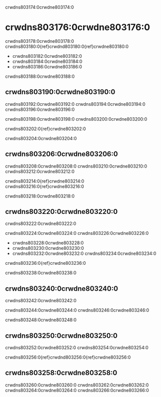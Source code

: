 crwdns803174:0crwdne803174:0
# crwdns803176:0crwdne803176:0

crwdns803178:0crwdne803178:0 crwdns803180:0{ref}crwdnd803180:0{ref}crwdne803180:0
- crwdns803182:0crwdne803182:0
- crwdns803184:0crwdne803184:0
- crwdns803186:0crwdne803186:0

crwdns803188:0crwdne803188:0
## crwdns803190:0crwdne803190:0

crwdns803192:0crwdne803192:0 crwdns803194:0crwdne803194:0 crwdns803196:0crwdne803196:0

crwdns803198:0crwdne803198:0 crwdns803200:0crwdne803200:0

crwdns803202:0{ref}crwdne803202:0

crwdns803204:0crwdne803204:0
## crwdns803206:0crwdne803206:0

crwdns803208:0crwdne803208:0 crwdns803210:0crwdne803210:0 crwdns803212:0crwdne803212:0

crwdns803214:0{ref}crwdne803214:0 crwdns803216:0{ref}crwdne803216:0

crwdns803218:0crwdne803218:0
## crwdns803220:0crwdne803220:0

crwdns803222:0crwdne803222:0

crwdns803224:0crwdne803224:0 crwdns803226:0crwdne803226:0
- crwdns803228:0crwdne803228:0
- crwdns803230:0crwdne803230:0
- crwdns803232:0crwdne803232:0 crwdns803234:0crwdne803234:0

crwdns803236:0{ref}crwdne803236:0

crwdns803238:0crwdne803238:0
## crwdns803240:0crwdne803240:0

crwdns803242:0crwdne803242:0

crwdns803244:0crwdne803244:0 crwdns803246:0crwdne803246:0

crwdns803248:0crwdne803248:0
## crwdns803250:0crwdne803250:0

crwdns803252:0crwdne803252:0 crwdns803254:0crwdne803254:0

crwdns803256:0{ref}crwdnd803256:0{ref}crwdne803256:0

## crwdns803258:0crwdne803258:0

crwdns803260:0crwdne803260:0 crwdns803262:0crwdne803262:0 crwdns803264:0crwdne803264:0 crwdns803266:0crwdne803266:0
